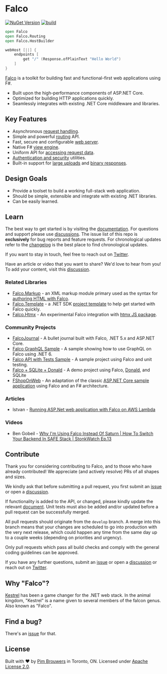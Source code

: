 # Falco

[![NuGet Version](https://img.shields.io/nuget/v/Falco.svg)](https://www.nuget.org/packages/Falco)
[![build](https://github.com/pimbrouwers/Falco/actions/workflows/build.yml/badge.svg)](https://github.com/pimbrouwers/Falco/actions/workflows/build.yml)

```fsharp
open Falco
open Falco.Routing
open Falco.HostBuilder

webHost [||] {
    endpoints [
        get "/" (Response.ofPlainText "Hello World")
    ]
}
```

[Falco](https://github.com/pimbrouwers/Falco) is a toolkit for building fast and functional-first web applications using F#.

- Built upon the high-performance components of ASP.NET Core.
- Optimized for building HTTP applications quickly.
- Seamlessly integrates with existing .NET Core middleware and libraries.

## Key Features

- Asynchronous [request handling](https://github.com/pimbrouwers/Falco/tree/master/documentation/response.md).
- Simple and powerful [routing](https://github.com/pimbrouwers/Falco/tree/master/documentation/routing.md) API.
- Fast, secure and configurable [web server](https://github.com/pimbrouwers/Falco/tree/master/documentation/host.md).
- Native F# [view engine](https://github.com/pimbrouwers/Falco.Markup).
- Uniform API for [accessing request data](https://github.com/pimbrouwers/Falco/tree/master/documentation/request.md).
- [Authentication and security](https://github.com/pimbrouwers/Falco/tree/master/documentation/security.md) utilities.
- Built-in support for [large uploads](https://github.com/pimbrouwers/Falco/tree/master/documentation/request.md#multipartform-data-binding) and [binary responses](https://github.com/pimbrouwers/Falco/tree/master/documentation/response.md#content-disposition).

## Design Goals

- Provide a toolset to build a working full-stack web application.
- Should be simple, extensible and integrate with existing .NET libraries.
- Can be easily learned.

## Learn

The best way to get started is by visiting the [documentation](https://falcoframework.com/docs). For questions and support please use [discussions](https://github.com/pimbrouwers/Falco/discussions). The issue list of this repo is **exclusively** for bug reports and feature requests. For chronological updates refer to the [changelog](CHANGELOG.md) is the best place to find chronological updates.

If you want to stay in touch, feel free to reach out on [Twitter](https://twitter.com/falco_framework).

Have an article or video that you want to share? We'd love to hear from you! To add your content, visit this [discussion](https://github.com/pimbrouwers/Falco/discussions/82).

### Related Libraries

- [Falco.Markup](https://github.com/pimbrouwers/Falco.Markup) - an XML markup module primary used as the syntax for [authoring HTML with Falco](https://www.falcoframework.com/docs/markup.html).
- [Falco.Template](https://github.com/pimbrouwers/Falco.Template) - a .NET SDK [project template](https://learn.microsoft.com/en-us/dotnet/core/tools/custom-templates) to help get started with Falco quickly.
- [Falco.Htmx](https://github.com/dpraimeyuu/Falco.Htmx) - An experimental Falco integration with [htmx JS package](https://htmx.org/).

### Community Projects

- [FalcoJournal](https://github.com/pimbrouwers/FalcoJournal) - A bullet journal built with Falco, .NET 5.x and ASP.NET Core.
- [Falco GraphQL Sample](https://github.com/adelarsq/falco_graphql_sample) - A sample showing how to use GraphQL on Falco using .NET 6.
- [Falco API with Tests Sample](https://github.com/jasiozet/falco-api-with-tests-template) - A sample project using Falco and unit testing.
- [Falco + SQLite + Donald](https://github.com/galassie/FalcoSample) - A demo project using Falco, [Donald](https://github.com/pimbrouwers/Donald), and SQLite
- [FShopOnWeb](https://github.com/NitroDevs/FShopOnWeb) - An adaptation of the classic [ASP.NET Core sample application](https://github.com/dotnet-architecture/eShopOnWeb) using Falco and an F# architecture.

### Articles

- Istvan - [Running ASP.Net web application with Falco on AWS Lambda](https://dev.l1x.be/posts/2020/12/18/running-asp.net-web-application-with-falco-on-aws-lambda/)

### Videos

- Ben Gobeil - [Why I'm Using Falco Instead Of Saturn | How To Switch Your Backend In SAFE Stack | StonkWatch Ep.13](https://youtu.be/DTy5gIUWvpo)

## Contribute

Thank you for considering contributing to Falco, and to those who have already contributed! We appreciate (and actively resolve) PRs of all shapes and sizes.

We kindly ask that before submitting a pull request, you first submit an [issue](https://github.com/pimbrouwers/Falco/issues) or open a [discussion](https://github.com/pimbrouwers/Falco/discussions).


If functionality is added to the API, or changed, please kindly update the relevant [document](https://github.com/pimbrouwers/Falco/tree/master/docs). Unit tests must also be added and/or updated before a pull request can be successfully merged.

All pull requests should originate from the `develop` branch. A merge into this branch means that your changes are scheduled to go into production with the very next release, which could happen any time from the same day up to a couple weeks (depending on priorities and urgency).

Only pull requests which pass all build checks and comply with the general coding guidelines can be approved.

If you have any further questions, submit an [issue](https://github.com/pimbrouwers/Falco/issues) or open a [discussion](https://github.com/pimbrouwers/Falco/discussions) or reach out on [Twitter](https://twitter.com/falco_framework).

## Why "Falco"?

[Kestrel](https://docs.microsoft.com/en-us/aspnet/core/fundamentals/servers/kestrel) has been a game changer for the .NET web stack. In the animal kingdom, "Kestrel" is a name given to several members of the falcon genus. Also known as "Falco".

## Find a bug?

There's an [issue](https://github.com/pimbrouwers/Falco/issues) for that.

## License

Built with ♥ by [Pim Brouwers](https://github.com/pimbrouwers) in Toronto, ON. Licensed under [Apache License 2.0](https://github.com/pimbrouwers/Falco/blob/master/LICENSE).
